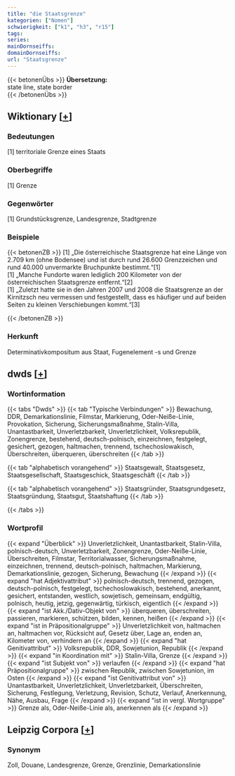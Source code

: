 ```yaml
---
title: "die Staatsgrenze"
kategorien: ["Nomen"]
schwierigkeit: ["k1", "h3", "r15"]
tags:
series:
mainDornseiffs:
domainDornseiffs:
url: "Staatsgrenze"
---
```


{{< betonenÜbs >}}
**Übersetzung:**  
state line, state border  
{{< /betonenÜbs >}}

## Wiktionary [[+](https://de.wiktionary.org/wiki/Staatsgrenze)]

### Bedeutungen
[1] territoriale Grenze eines Staats  

### Oberbegriffe
[1] Grenze  

### Gegenwörter
[1] Grundstücksgrenze, Landesgrenze, Stadtgrenze  

### Beispiele
{{< betonenZB >}}
[1] „Die österreichische Staatsgrenze hat eine Länge von 2.709 km (ohne Bodensee) und ist durch rund 26.600 Grenzzeichen und rund 40.000 unvermarkte Bruchpunkte bestimmt.“[1]  
[1] „Manche Fundorte waren lediglich 200 Kilometer von der österreichischen Staatsgrenze entfernt.“[2]  
[1] „Zuletzt hatte sie in den Jahren 2007 und 2008 die Staatsgrenze an der Kirnitzsch neu vermessen und festgestellt, dass es häufiger und auf beiden Seiten zu kleinen Verschiebungen kommt.“[3]  

{{< /betonenZB >}}
### Herkunft
Determinativkompositum aus Staat, Fugenelement -s und Grenze  



## dwds [[+](https://www.dwds.de/wb/Staatsgrenze)]

### Wortinformation
{{< tabs "Dwds" >}}
{{< tab "Typische Verbindungen" >}}
Bewachung, DDR, Demarkationslinie, Filmstar, Markierung, Oder-Neiße-Linie, Provokation, Sicherung, Sicherungsmaßnahme, Stalin-Villa, Unantastbarkeit, Unverletzbarkeit, Unverletzlichkeit, Volksrepublik, Zonengrenze, bestehend, deutsch-polnisch, einzeichnen, festgelegt, gesichert, gezogen, haltmachen, trennend, tschechoslowakisch, Überschreiten, überqueren, überschreiten
{{< /tab >}}

{{< tab "alphabetisch vorangehend" >}}
Staatsgewalt, Staatsgesetz, Staatsgesellschaft, Staatsgeschick, Staatsgeschäft
{{< /tab >}}

{{< tab "alphabetisch vorangehend" >}}
Staatsgründer, Staatsgrundgesetz, Staatsgründung, Staatsgut, Staatshaftung
{{< /tab >}}

{{< /tabs >}}

### Wortprofil
{{< expand "Überblick" >}} Unverletzlichkeit, Unantastbarkeit, Stalin-Villa, polnisch-deutsch, Unverletzbarkeit, Zonengrenze, Oder-Neiße-Linie, Überschreiten, Filmstar, Territorialwasser, Sicherungsmaßnahme, einzeichnen, trennend, deutsch-polnisch, haltmachen, Markierung, Demarkationslinie, gezogen, Sicherung, Bewachung {{< /expand >}}
{{< expand "hat Adjektivattribut" >}} polnisch-deutsch, trennend, gezogen, deutsch-polnisch, festgelegt, tschechoslowakisch, bestehend, anerkannt, gesichert, entstanden, westlich, sowjetisch, gemeinsam, endgültig, polnisch, heutig, jetzig, gegenwärtig, türkisch, eigentlich {{< /expand >}}
{{< expand "ist Akk./Dativ-Objekt von" >}} überqueren, überschreiten, passieren, markieren, schützen, bilden, kennen, heißen {{< /expand >}}
{{< expand "ist in Präpositionalgruppe" >}} Unverletzlichkeit von, haltmachen an, haltmachen vor, Rücksicht auf, Gesetz über, Lage an, enden an, Kilometer von, verhindern an {{< /expand >}}
{{< expand "hat Genitivattribut" >}} Volksrepublik, DDR, Sowjetunion, Republik {{< /expand >}}
{{< expand "in Koordination mit" >}} Stalin-Villa, Grenze {{< /expand >}}
{{< expand "ist Subjekt von" >}} verlaufen {{< /expand >}}
{{< expand "hat Präpositionalgruppe" >}} zwischen Republik, zwischen Sowjetunion, im Osten {{< /expand >}}
{{< expand "ist Genitivattribut von" >}} Unantastbarkeit, Unverletzlichkeit, Unverletzbarkeit, Überschreiten, Sicherung, Festlegung, Verletzung, Revision, Schutz, Verlauf, Anerkennung, Nähe, Ausbau, Frage {{< /expand >}}
{{< expand "ist in vergl. Wortgruppe" >}} Grenze als, Oder-Neiße-Linie als, anerkennen als {{< /expand >}}

## Leipzig Corpora [[+](https://corpora.uni-leipzig.de/en/res?word=Staatsgrenze&corpusId=deu_newscrawl-public_2018)]


### Synonym
Zoll, Douane, Landesgrenze, Grenze, Grenzlinie, Demarkationslinie

